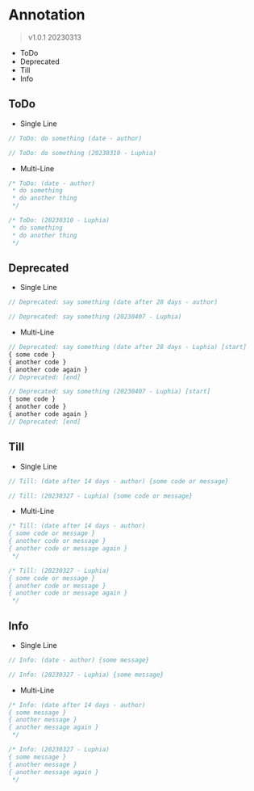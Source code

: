 # Annotation
> v1.0.1 20230313
- ToDo
- Deprecated
- Till
- Info

## ToDo
- Single Line
```typescript
// ToDo: do something (date - author)
```
```typescript
// ToDo: do something (20230310 - Luphia)
```

- Multi-Line
```typescript
/* ToDo: (date - author)
 * do something
 * do another thing
 */
```
```typescript
/* ToDo: (20230310 - Luphia)
 * do something
 * do another thing
 */
```

## Deprecated
- Single Line
```typescript
// Deprecated: say something (date after 28 days - author)
```
```typescript
// Deprecated: say something (20230407 - Luphia)
```

- Multi-Line
```typescript
// Deprecated: say something (date after 28 days - Luphia) [start]
{ some code }
{ another code }
{ another code again }
// Deprecated: [end]
```
```typescript
// Deprecated: say something (20230407 - Luphia) [start]
{ some code }
{ another code }
{ another code again }
// Deprecated: [end]
```

## Till
- Single Line
```typescript
// Till: (date after 14 days - author) {some code or message}
```
```typescript
// Till: (20230327 - Luphia) {some code or message}
```

- Multi-Line
```typescript
/* Till: (date after 14 days - author)
{ some code or message }
{ another code or message }
{ another code or message again }
 */
```
```typescript
/* Till: (20230327 - Luphia)
{ some code or message }
{ another code or message }
{ another code or message again }
 */
```

## Info
- Single Line
```typescript
// Info: (date - author) {some message}
```
```typescript
// Info: (20230327 - Luphia) {some message}
```

- Multi-Line
```typescript
/* Info: (date after 14 days - author)
{ some message }
{ another message }
{ another message again }
 */
```
```typescript
/* Info: (20230327 - Luphia)
{ some message }
{ another message }
{ another message again }
 */
```
